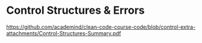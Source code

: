 # Control Structures & Errors

https://github.com/academind/clean-code-course-code/blob/control-extra-attachments/Control-Structures-Summary.pdf
